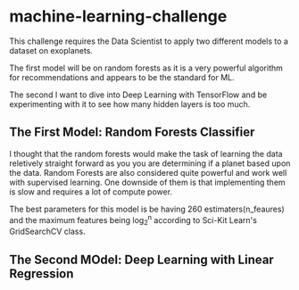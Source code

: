 # machine-learning-challenge

This challenge requires the Data Scientist to apply two different models to a dataset on exoplanets.

The first model will be on random forests as it is a very powerful algorithm for recommendations and appears to be the standard for ML.

The second I want to dive into Deep Learning with TensorFlow and be experimenting with it to see how many hidden layers is too much.

## The First Model: Random Forests Classifier
I thought that the random forests would make the task of learning the data reletively straight forward as you you are determining if a planet based upon the data.  Random Forests are also considered quite powerful and work well with supervised learning.  One downside of them is that implementing them is slow and requires a lot of compute power.

The best parameters for this model is be having 260 estimaters(n_feaures) and the maximum features being log<sub>2</sub><sup>n</sup> according to Sci-Kit Learn's GridSearchCV class.

## The Second MOdel: Deep Learning with Linear Regression
